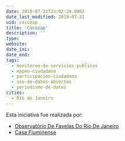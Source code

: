 ```yaml
---
date: 2019-07-21T23:02:24.000Z
date_last_modified: 2019-07-21
uid: cocozap
title: 'Cocozap'
description: ''
type: 
website: 
date_ini: 
date_end: 
tags:
  - monitoreo-de-servicios-publicos
  - mapeo-ciudadano
  - participación-ciudadana
  - uso-de-datos-abiertos
  - periodismo-de-datos
cities: 
  - Río de Janeiro
---
```


Esta iniciativa fue realizada por:

- [Observatório De Favelas Do Rio De Janeiro](/organizaciones/observatorio-de-favelas-do-rio-de-janeiro)
- [Casa Fluminense](/organizaciones/casa-fluminense)
